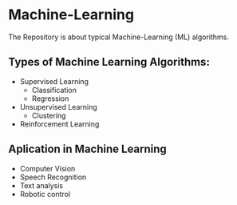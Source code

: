 # Machine-Learning
The Repository is about typical Machine-Learning (ML) algorithms.

## Types of Machine Learning Algorithms:
- Supervised Learning
  - Classification
  - Regression
- Unsupervised Learning
  - Clustering
- Reinforcement Learning

## Aplication in Machine Learning
- Computer Vision
- Speech Recognition
- Text analysis
- Robotic control
